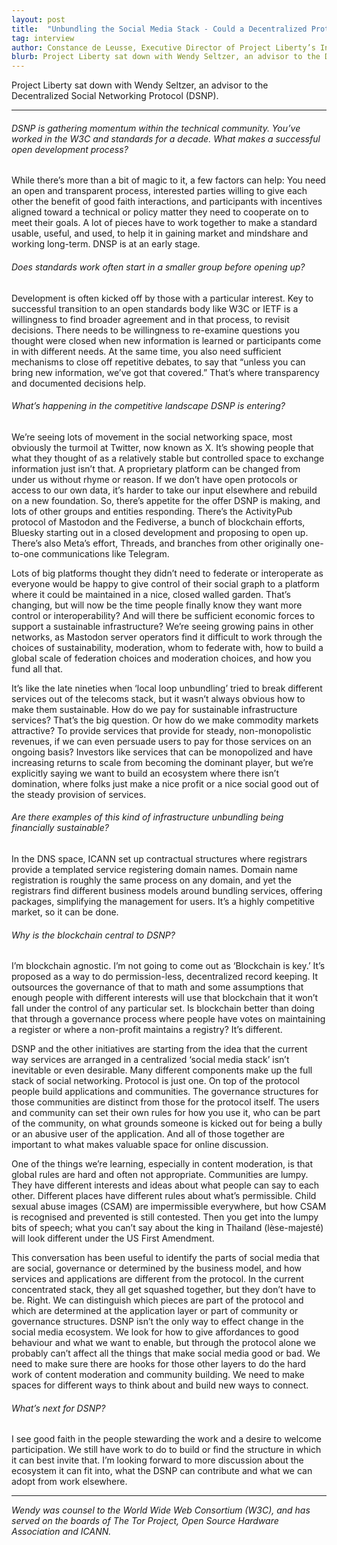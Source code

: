 ```yaml
---
layout: post
title:  "Unbundling the Social Media Stack - Could a Decentralized Protocol Bring Real Choice and Control?"
tag: interview
author: Constance de Leusse, Executive Director of Project Liberty’s Institute
blurb: Project Liberty sat down with Wendy Seltzer, an advisor to the Decentralized Social Networking Protocol (DSNP).
--- 
```

Project Liberty sat down with Wendy Seltzer, an advisor to the Decentralized Social Networking Protocol (DSNP).

---

###### DSNP is gathering momentum within the technical community. You’ve worked in the W3C and standards for a decade. What makes a successful open development process?

While there’s more than a bit of magic to it, a few factors can help: You need an open and transparent process, interested parties willing to give each other the benefit of good faith interactions, and participants with incentives aligned toward a technical or policy matter they need to cooperate on to meet their goals. A lot of pieces have to work together to make a standard usable, useful, and used, to help it in gaining market and mindshare and working long-term. DNSP is at an early stage. 

###### Does standards work often start in a smaller group before opening up?

Development is often kicked off by those with a particular interest. Key to successful transition to an open standards body like W3C or IETF is a willingness to find broader agreement and in that process, to revisit decisions. There needs to be willingness to re-examine questions you thought were closed when new information is learned or participants come in with different needs. At the same time, you also need sufficient mechanisms to close off repetitive debates, to say that “unless you can bring new information, we’ve got that covered.” That’s where transparency and documented decisions help. 

###### What’s happening in the competitive landscape DSNP is entering?

We’re seeing lots of movement in the social networking space, most obviously the turmoil at Twitter, now known as  X. It’s showing people that what they thought of as a relatively stable but controlled space to exchange information just isn’t that. A proprietary platform can be changed from under us without rhyme or reason. If we don’t have open protocols or access to our own data, it’s harder to take our input elsewhere and rebuild on a new foundation. So, there’s appetite for the offer DSNP is making, and lots of other groups and entities responding. There’s the ActivityPub protocol of Mastodon and the Fediverse, a bunch of blockchain efforts, Bluesky starting out in a closed development and proposing to open up. There’s also Meta’s effort, Threads, and branches from other originally one-to-one communications like Telegram. 

Lots of big platforms thought they didn’t need to federate or interoperate as everyone would be happy to give control of their social graph to a platform where it could be maintained in a nice, closed walled garden. That’s changing, but will now be the time people finally know they want more control or interoperability? And will there be sufficient economic forces to support a sustainable infrastructure? We’re seeing growing pains in other networks, as Mastodon server operators find it difficult to work through the choices of sustainability, moderation, whom to federate with, how to build a global scale of federation choices and moderation choices, and how you fund all that.

It’s like the late nineties when ‘local loop unbundling’ tried to break different services out of the telecoms stack, but it wasn’t always obvious how to make them sustainable.
How do we pay for sustainable infrastructure services? That’s the big question. Or how do we make commodity markets attractive? To provide services that provide for steady, non-monopolistic revenues, if we can even persuade users to pay for those services on an ongoing basis? Investors like services that can be monopolized and have increasing returns to scale from becoming the dominant player, but we’re explicitly saying we want to build an ecosystem where there isn’t domination, where folks just make a nice profit or a nice social good out of the steady provision of services.

###### Are there examples of this kind of infrastructure unbundling being financially sustainable?

In the DNS space, ICANN set up contractual structures where registrars provide a templated service registering domain names. Domain name registration is roughly the same process on any domain, and yet the registrars find different business models around bundling services, offering packages, simplifying the management for users. It’s a highly competitive market, so it can be done. 

###### Why is the blockchain central to DSNP?

I’m blockchain agnostic. I’m not going to come out as ‘Blockchain is key.’ It’s proposed as a way to do permission-less, decentralized record keeping. It outsources the governance of that to math and some assumptions that enough people with different interests will use that blockchain that it won’t fall under the control of any particular set. Is blockchain better than doing that through a governance process where people have votes on maintaining a register or where a non-profit maintains a registry? It’s different. 

DSNP and the other initiatives are starting from the idea that the current way services are arranged in a centralized ‘social media stack’ isn’t inevitable or even desirable. 
Many different components make up the full stack of social networking. Protocol is just one. On top of the protocol people build applications and communities. The governance structures for those communities are distinct from those for the protocol itself. The users and community can set their own rules for how you use it, who can be part of the community, on what grounds someone is kicked out for being a bully or an abusive user of the application. And all of those together are important to what makes valuable space for online discussion. 

One of the things we’re learning, especially in content moderation, is that global rules are hard and often not appropriate. Communities are lumpy. They have different interests and ideas about what people can say to each other. Different places have different rules about what’s permissible. Child sexual abuse images (CSAM) are impermissible everywhere, but how CSAM is recognised and prevented is still contested. Then you get into the lumpy bits of speech; what you can’t say about the king in Thailand (lèse-majesté) will look different under the US First Amendment.

This conversation has been useful to identify the parts of social media that are social, governance or determined by the business model, and how services and applications are different from the protocol. In the current concentrated stack, they all get squashed together, but they don’t have to be. 
Right. We can distinguish which pieces are part of the protocol and which are determined at the application layer or part of community or governance structures. DSNP isn’t the only way to effect change in the social media ecosystem. We look for how to give affordances to good behaviour and what we want to enable, but through the protocol alone we probably can’t affect all the things that make social media good or bad. We need to make sure there are hooks for those other layers to do the hard work of content moderation and community building. We need to make spaces for different ways to think about and build new ways to connect.

###### What’s next for DSNP?

I see good faith in the people stewarding the work and a desire to welcome participation. We still have work to do to build or find the structure in which it can best invite that. I’m looking forward to more discussion about the ecosystem it can fit into, what the DSNP can contribute and what we can adopt from work elsewhere. 

---

_Wendy was counsel to the World Wide Web Consortium (W3C), and has served on the boards of The Tor Project, Open Source Hardware Association and ICANN._
